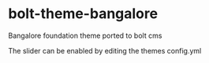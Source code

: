 bolt-theme-bangalore
====================

Bangalore foundation theme ported to bolt cms


The slider can be enabled by editing the themes config.yml
